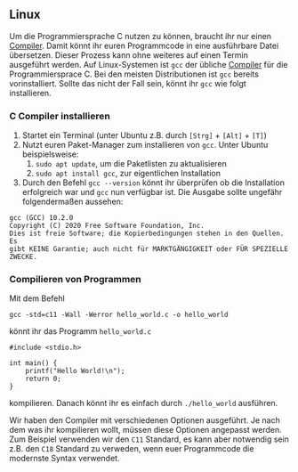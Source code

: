 ## Linux

Um die Programmiersprache C nutzen zu können, braucht ihr nur einen [Compiler](https://de.wikipedia.org/wiki/Compiler). Damit könnt ihr euren Programmcode in eine ausführbare Datei übersetzen.
Dieser Prozess kann ohne weiteres auf einen Termin ausgeführt werden.
Auf Linux-Systemen ist `gcc` der übliche [Compiler](https://de.wikipedia.org/wiki/Compiler) für die Programmiersprace C.
Bei den meisten Distributionen ist `gcc` bereits vorinstalliert. Sollte das nicht der Fall sein, könnt ihr `gcc` wie folgt installieren.

### C Compiler installieren

1. Startet ein Terminal (unter Ubuntu z.B. durch `[Strg]` + `[Alt]` + `[T]`)
2. Nutzt euren Paket-Manager zum installieren von `gcc`. Unter Ubuntu beispielsweise:
    1. `sudo apt update`, um die Paketlisten zu aktualisieren
    2. `sudo apt install gcc`, zur eigentlichen Installation
3. Durch den Befehl `gcc --version` könnt ihr überprüfen ob die Installation erfolgreich war und `gcc` nun verfügbar ist. Die Ausgabe sollte ungefähr folgendermaßen aussehen:
```
gcc (GCC) 10.2.0
Copyright (C) 2020 Free Software Foundation, Inc.
Dies ist freie Software; die Kopierbedingungen stehen in den Quellen. Es
gibt KEINE Garantie; auch nicht für MARKTGÄNGIGKEIT oder FÜR SPEZIELLE ZWECKE.
```

### Compilieren von Programmen

Mit dem Befehl
```
gcc -std=c11 -Wall -Werror hello_world.c -o hello_world
```
könnt ihr das Programm `hello_world.c`
```
#include <stdio.h>

int main() {
    printf("Hello World!\n");
    return 0;
}
```
kompilieren. Danach könnt ihr es einfach durch `./hello_world` ausführen.

Wir haben den Compiler mit verschiedenen Optionen ausgeführt. Je nach dem was ihr kompilieren wollt,
müssen diese Optionen angepasst werden. Zum Beispiel verwenden wir den `C11` Standard, es kann aber
notwendig sein z.B. den `C18` Standard zu verweden, wenn euer Programmcode die modernste Syntax verwendet.
